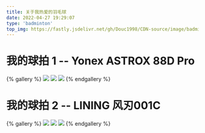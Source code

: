 ```yaml
---
title: 关于我热爱的羽毛球
date: 2022-04-27 19:29:07
type: 'badminton'
top_img: https://fastly.jsdelivr.net/gh/Douc1998/CDN-source/image/badminton/badminton1.jpg
---
```

# 我的球拍 1 -- Yonex ASTROX 88D Pro

{% gallery %}
![](https://fastly.jsdelivr.net/gh/Douc1998/CDN-source/image/badminton/myBadminton/AXTROX88DPro1.jpg)
![](https://fastly.jsdelivr.net/gh/Douc1998/CDN-source/image/badminton/myBadminton/AXTROX88DPro2.jpg)
![](https://fastly.jsdelivr.net/gh/Douc1998/CDN-source/image/badminton/myBadminton/AXTROX88DPro3.JPG)
{% endgallery %}

# 我的球拍 2 -- LINING 风刃001C

{% gallery %}
![](https://fastly.jsdelivr.net/gh/Douc1998/CDN-source/image/badminton/myBadminton/AXTROX88DPro1.jpg)
![](https://fastly.jsdelivr.net/gh/Douc1998/CDN-source/image/badminton/myBadminton/AXTROX88DPro2.jpg)
![](https://fastly.jsdelivr.net/gh/Douc1998/CDN-source/image/badminton/myBadminton/AXTROX88DPro3.JPG)
{% endgallery %}

